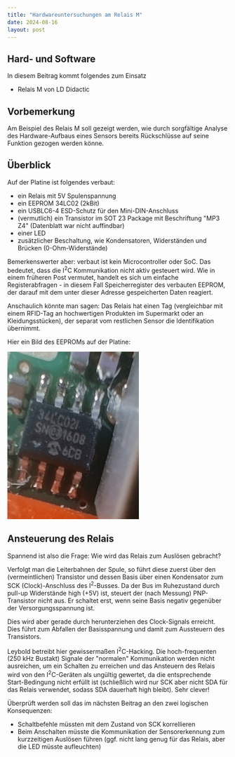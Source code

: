 ```yaml
---
title: "Hardwareuntersuchungen am Relais M"
date: 2024-08-16
layout: post
---
```


## Hard- und Software
In diesem Beitrag kommt folgendes zum Einsatz
* Relais M von LD Didactic

## Vorbemerkung
Am Beispiel des Relais M soll gezeigt werden, wie durch sorgfältige Analyse des Hardware-Aufbaus eines Sensors bereits Rückschlüsse auf seine Funktion gezogen werden könne.

## Überblick
Auf der Platine ist folgendes verbaut:
* ein Relais mit 5V Spulenspannung
* ein EEPROM 34LC02 (2kBit)
* ein USBLC6-4 ESD-Schutz für den Mini-DIN-Anschluss
* (vermutlich) ein Transistor im SOT 23 Package mit Beschriftung "MP3 Z4" (Datenblatt war nicht auffindbar)
* einer LED
* zusätzlicher Beschaltung, wie Kondensatoren, Widerständen und Brücken (0-Ohm-Widerstände)

Bemerkenswerter aber: verbaut ist kein Microcontroller oder SoC. Das bedeutet, dass die I<sup>2</sup>C Kommunikation nicht aktiv gesteuert wird. Wie in einem früheren Post vermutet, handelt es sich um einfache Registerabfragen - in diesem Fall Speicherregister des verbauten EEPROM, der darauf mit dem unter dieser Adresse gespeicherten Daten reagiert.

Anschaulich könnte man sagen: Das Relais hat einen Tag (vergleichbar mit einem RFID-Tag an hochwertigen Produkten im Supermarkt oder an Kleidungsstücken), der separat vom restlichen Sensor die Identifikation übernimmt.

Hier ein Bild des EEPROMs auf der Platine:

<img src="/assets/imgs/EEPROM-Relais.PNG" width="300px">

## Ansteuerung des Relais
Spannend ist also die Frage: Wie wird das Relais zum Auslösen gebracht?

Verfolgt man die Leiterbahnen der Spule, so führt diese zuerst über den (vermeintlichen) Transistor und dessen Basis über einen Kondensator zum SCK (Clock)-Anschluss des I<sup>2</sup>-Busses.
Da der Bus im Ruhezustand durch pull-up Widerstände high (+5V) ist, steuert der (nach Messung) PNP-Transistor nicht aus. Er schaltet erst, wenn seine Basis negativ gegenüber der Versorgungsspannung ist.

Dies wird aber gerade durch herunterziehen des Clock-Signals erreicht. Dies führt zum Abfallen der Basisspannung und damit zum Aussteuern des Transistors.

Leybold betreibt hier gewissermaßen I<sup>2</sup>C-Hacking. Die hoch-frequenten (250 kHz Bustakt) Signale der "normalen" Kommunikation werden nicht ausreichen, um ein Schalten zu erreichen und das Ansteuern des Relais wird von den I<sup>2</sup>C-Geräten als ungültig gewertet, da die entsprechende Start-Bedingung nicht erfüllt ist (schließlich wird nur SCK aber nicht SDA für das Relais verwendet, sodass SDA dauerhaft high bleibt).
Sehr clever!

Überprüft werden soll das im nächsten Beitrag an den zwei logischen Konsequenzen:
* Schaltbefehle müssten mit dem Zustand von SCK korrellieren
* Beim Anschalten müsste die Kommunikation der Sensorerkennung zum kurzzeitigen Auslösen führen (ggf. nicht lang genug für das Relais, aber die LED müsste aufleuchten)
